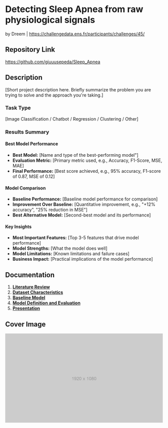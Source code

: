 # Detecting Sleep Apnea from raw physiological signals
by Dreem | https://challengedata.ens.fr/participants/challenges/45/

## Repository Link

https://github.com/giuuusepeda/Sleep_Apnea

## Description

[Short project description here. Briefly summarize the problem you are trying to solve and the approach you're taking.]

### Task Type

[Image Classification / Chatbot / Regression / Clustering / Other]

### Results Summary

#### Best Model Performance
- **Best Model:** [Name and type of the best-performing model"]
- **Evaluation Metric:** [Primary metric used, e.g., Accuracy, F1-Score, MSE, MAE]
- **Final Performance:** [Best score achieved, e.g., 95% accuracy, F1-score of 0.87, MSE of 0.12]

#### Model Comparison
- **Baseline Performance:** [Baseline model performance for comparison]
- **Improvement Over Baseline:** [Quantitative improvement, e.g., "+12% accuracy", "25% reduction in MSE"]
- **Best Alternative Model:** [Second-best model and its performance]

#### Key Insights
- **Most Important Features:** [Top 3-5 features that drive model performance]
- **Model Strengths:** [What the model does well]
- **Model Limitations:** [Known limitations and failure cases]
- **Business Impact:** [Practical implications of the model performance]

## Documentation

1. **[Literature Review](0_LiteratureReview/README.md)**
2. **[Dataset Characteristics](1_DatasetCharacteristics/exploratory_data_analysis.ipynb)**
3. **[Baseline Model](2_BaselineModel/baseline_model.ipynb)**
4. **[Model Definition and Evaluation](3_Model/model_definition_evaluation)**
5. **[Presentation](4_Presentation/README.md)**

## Cover Image

![Project Cover Image](CoverImage/cover_image.png)
